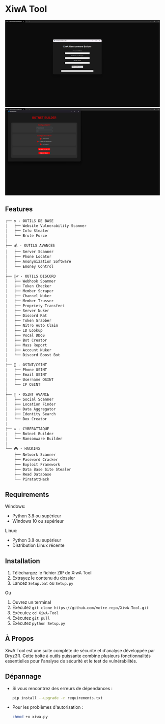 # XiwA Tool

![RansomWre Builder](image.png)
![Bot-Net Builder](image-1.png)

## Features

```
┌── ⚒️ - OUTILS DE BASE
│   ├── Website Vulnerability Scanner
│   ├── Info Stealer
│   └── Brute Force
│
├── 💰 - OUTILS AVANCES
│   ├── Server Scanner
│   ├── Phone Locator
│   ├── Anonymization Software
│   └── Emoney Control
│
├── 🕵️‍♂️ - OUTILS DISCORD
│   ├── Webhook Spammer
│   ├── Token Checker
│   ├── Member Scraper
│   ├── Channel Nuker
│   ├── Member Trusser
│   ├── Propriety Transfert
│   ├── Server Nuker
│   ├── Discord Rat
│   ├── Token Grabber
│   ├── Nitro Auto Claim
│   ├── ID Lookup
│   ├── Vocal DDoS
│   ├── Bot Creator
│   ├── Mass Report
│   ├── Account Nuker
│   └── Discord Boost Bot
│
├── 🔎 - OSINT/CSINT
│   ├── Phone OSINT
│   ├── Email OSINT
│   ├── Username OSINT
│   └── IP OSINT
│
├── 🔧 - OSINT AVANCE
│   ├── Social Scanner
│   ├── Location Finder
│   ├── Data Aggregator
│   ├── Identity Search
│   └── Dox Creator
│
├── ☠️ - CYBERATTAQUE
│   ├── Botnet Builder
│   └── Ransomware Builder
│
└── 🎮 - HACKING
    ├── Network Scanner
    ├── Password Cracker
    ├── Exploit Framework
    ├── Data Base Site Stealer
    ├── Read Database
    └── PiratattHack
```

## Requirements

Windows:
- Python 3.8 ou supérieur
- Windows 10 ou supérieur

Linux:
- Python 3.8 ou supérieur
- Distribution Linux récente

## Installation

1. Téléchargez le fichier ZIP de XiwA Tool
2. Extrayez le contenu du dossier
3. Lancez `Setup.bat` ou `Setup.py`

Ou

1. Ouvrez un terminal
2. Exécutez `git clone https://github.com/votre-repo/XiwA-Tool.git`
3. Exécutez `cd XiwA-Tool`
4. Exécutez `git pull`
5. Exécutez `python Setup.py`

## À Propos
XiwA Tool est une suite complète de sécurité et d'analyse développée par Dryz3R. Cette boîte à outils puissante combine plusieurs fonctionnalités essentielles pour l'analyse de sécurité et le test de vulnérabilités.

## Dépannage

- Si vous rencontrez des erreurs de dépendances :
  ```bash
  pip install --upgrade -r requirements.txt
  ```
- Pour les problèmes d'autorisation :
  ```bash
  chmod +x xiwa.py
  ```
